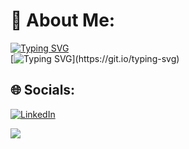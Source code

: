 <!-- <div align="center"> -->
# 💫 About Me:
[![Typing SVG](https://readme-typing-svg.demolab.com?font=Fira+Code&size=25&pause=1000&color=F70D46&background=37FFC100&width=435&height=50&lines=Hi%2C+im+Ata)](https://git.io/typing-svg)                                      
[![Typing SVG](https://readme-typing-svg.demolab.com?font=Fira+Code&pause=1000&color=F78313&multiline=true&width=435&height=30&lines=+I+am+a+software+engineering+student.)](https://git.io/typing-svg)
## 🌐 Socials:
[![LinkedIn](https://img.shields.io/badge/LinkedIn-%230077B5.svg?logo=linkedin&logoColor=white)](https://linkedin.com/in/eng-ata2003)


<a href="https://visitcount.itsvg.in">


  
  <img src="https://visitcount.itsvg.in/api?id=Eng-Ata&label=Profile%20Views&color=6&icon=9&pretty=true" />
</a>

<!--
**Eng-Ata/Eng-Ata** is a ✨ _special_ ✨ repository because its `README.md` (this file) appears on your GitHub profile.

Here are some ideas to get you started:

- 🔭 I’m currently working on ...
- 🌱 I’m currently learning ...
- 👯 I’m looking to collaborate on ...
- 🤔 I’m looking for help with ...
- 💬 Ask me about ...
- 📫 How to reach me: ...
- 😄 Pronouns: ...
- ⚡ Fun fact: ...
-->
